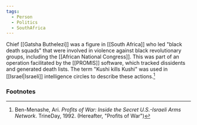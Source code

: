 ```yaml
---
tags:
  - Person
  - Politics
  - SouthAfrica
---
```

Chief [[Gatsha Buthelezi]] was a figure in [[South Africa]] who led "black death squads" that were involved in violence against black revolutionary groups, including the [[African National Congress]]. This was part of an operation facilitated by the [[PROMIS]] software, which tracked dissidents and generated death lists. The term "Kushi kills Kushi" was used in [[Israel|Israeli]] intelligence circles to describe these actions.[^1]

### Footnotes
[^1]: Ben-Menashe, Ari. *Profits of War: Inside the Secret U.S.-Israeli Arms Network*. TrineDay, 1992. (Hereafter, "Profits of War")
